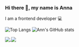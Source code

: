 ### Hi there 👋, my name is Anna
I am a frontend developer 💻

<!--
**Anna-Nesterenko/Anna-Nesterenko** is a ✨ _special_ ✨ repository because its `README.md` (this file) appears on your GitHub profile.

Here are some ideas to get you started:

- 🔭 I’m currently working on ...
- 🌱 I’m currently learning ...
- 👯 I’m looking to collaborate on ...
- 🤔 I’m looking for help with ...
- 💬 Ask me about ...
- 📫 How to reach me: ...
- 😄 Pronouns: ...
- ⚡ Fun fact: ...
-->

![Top Langs](https://github-readme-stats.vercel.app/api/top-langs/?username=Anna-Nesterenko&layout=compact&theme=swift)
![Ann's GitHub stats](https://github-readme-stats.vercel.app/api?username=Anna-Nesterenko&show_icons=true&theme=swift)

<a href="https://github.com/Anna-Nesterenko/github-readme-stats">
  <img align="center" src="https://github-readme-stats.vercel.app/api/top-langs/?username=Anna-Nesterenko&layout=compact&theme=swift" />
</a>
<a href="https://github.com/Anna-Nesterenko/convoychat">
  <img align="center" src="https://github-readme-stats.vercel.app/api?username=Anna-Nesterenko&show_icons=true&theme=swift" />
</a>
